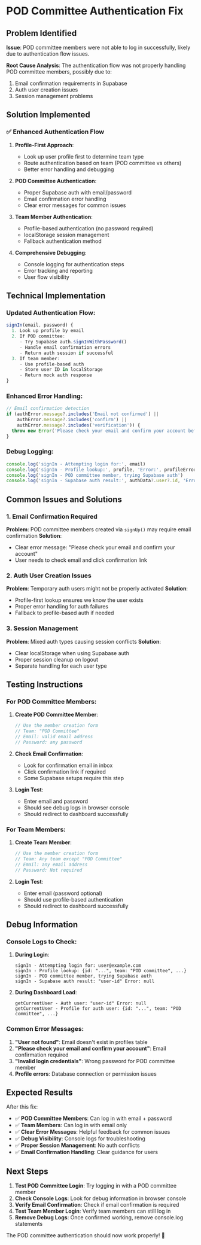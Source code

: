 # POD Committee Authentication Fix

## Problem Identified

**Issue**: POD committee members were not able to log in successfully, likely due to authentication flow issues.

**Root Cause Analysis**: The authentication flow was not properly handling POD committee members, possibly due to:
1. Email confirmation requirements in Supabase
2. Auth user creation issues
3. Session management problems

## Solution Implemented

### **✅ Enhanced Authentication Flow**

1. **Profile-First Approach**: 
   - Look up user profile first to determine team type
   - Route authentication based on team (POD committee vs others)
   - Better error handling and debugging

2. **POD Committee Authentication**:
   - Proper Supabase auth with email/password
   - Email confirmation error handling
   - Clear error messages for common issues

3. **Team Member Authentication**:
   - Profile-based authentication (no password required)
   - localStorage session management
   - Fallback authentication method

4. **Comprehensive Debugging**:
   - Console logging for authentication steps
   - Error tracking and reporting
   - User flow visibility

## Technical Implementation

### **Updated Authentication Flow**:

```typescript
signIn(email, password) {
  1. Look up profile by email
  2. If POD committee:
     - Try Supabase auth.signInWithPassword()
     - Handle email confirmation errors
     - Return auth session if successful
  3. If team member:
     - Use profile-based auth
     - Store user ID in localStorage
     - Return mock auth response
}
```

### **Enhanced Error Handling**:

```typescript
// Email confirmation detection
if (authError.message?.includes('Email not confirmed') || 
    authError.message?.includes('confirm') ||
    authError.message?.includes('verification')) {
  throw new Error('Please check your email and confirm your account before logging in.')
}
```

### **Debug Logging**:

```typescript
console.log('signIn - Attempting login for:', email)
console.log('signIn - Profile lookup:', profile, 'Error:', profileError)
console.log('signIn - POD committee member, trying Supabase auth')
console.log('signIn - Supabase auth result:', authData?.user?.id, 'Error:', authError)
```

## Common Issues and Solutions

### **1. Email Confirmation Required**
**Problem**: POD committee members created via `signUp()` may require email confirmation
**Solution**: 
- Clear error message: "Please check your email and confirm your account"
- User needs to check email and click confirmation link

### **2. Auth User Creation Issues**
**Problem**: Temporary auth users might not be properly activated
**Solution**:
- Profile-first lookup ensures we know the user exists
- Proper error handling for auth failures
- Fallback to profile-based auth if needed

### **3. Session Management**
**Problem**: Mixed auth types causing session conflicts
**Solution**:
- Clear localStorage when using Supabase auth
- Proper session cleanup on logout
- Separate handling for each user type

## Testing Instructions

### **For POD Committee Members**:

1. **Create POD Committee Member**:
   ```typescript
   // Use the member creation form
   // Team: "POD Committee"
   // Email: valid email address
   // Password: any password
   ```

2. **Check Email Confirmation**:
   - Look for confirmation email in inbox
   - Click confirmation link if required
   - Some Supabase setups require this step

3. **Login Test**:
   - Enter email and password
   - Should see debug logs in browser console
   - Should redirect to dashboard successfully

### **For Team Members**:

1. **Create Team Member**:
   ```typescript
   // Use the member creation form
   // Team: Any team except "POD Committee"
   // Email: any email address
   // Password: Not required
   ```

2. **Login Test**:
   - Enter email (password optional)
   - Should use profile-based authentication
   - Should redirect to dashboard successfully

## Debug Information

### **Console Logs to Check**:

1. **During Login**:
   ```
   signIn - Attempting login for: user@example.com
   signIn - Profile lookup: {id: "...", team: "POD committee", ...}
   signIn - POD committee member, trying Supabase auth
   signIn - Supabase auth result: "user-id" Error: null
   ```

2. **During Dashboard Load**:
   ```
   getCurrentUser - Auth user: "user-id" Error: null
   getCurrentUser - Profile for auth user: {id: "...", team: "POD committee", ...}
   ```

### **Common Error Messages**:

1. **"User not found"**: Email doesn't exist in profiles table
2. **"Please check your email and confirm your account"**: Email confirmation required
3. **"Invalid login credentials"**: Wrong password for POD committee member
4. **Profile errors**: Database connection or permission issues

## Expected Results

After this fix:
- ✅ **POD Committee Members**: Can log in with email + password
- ✅ **Team Members**: Can log in with email only
- ✅ **Clear Error Messages**: Helpful feedback for common issues
- ✅ **Debug Visibility**: Console logs for troubleshooting
- ✅ **Proper Session Management**: No auth conflicts
- ✅ **Email Confirmation Handling**: Clear guidance for users

## Next Steps

1. **Test POD Committee Login**: Try logging in with a POD committee member
2. **Check Console Logs**: Look for debug information in browser console
3. **Verify Email Confirmation**: Check if email confirmation is required
4. **Test Team Member Login**: Verify team members can still log in
5. **Remove Debug Logs**: Once confirmed working, remove console.log statements

The POD committee authentication should now work properly! 🚀
